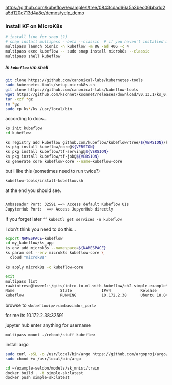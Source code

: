 
https://github.com/kubeflow/examples/tree/0843cdad66a5a3bec06bba1d2a5d120c713d4a8c/demos/yelp_demo

### Install KF on MicroK8s

```bash
# install line for snap (?)
# snap install multipass --beta --classic  # if you haven't installed multipass yet
multipass launch bionic -n kubeflow -m 8G -ad 40G -c 4
multipass exec kubeflow -- sudo snap install microk8s --classic
multipass shell kubeflow
```

##### In `kubeflow` vm shell

```bash
git clone https://github.com/canonical-labs/kubernetes-tools
sudo kubernetes-tools/setup-microk8s.sh 
git clone https://github.com/canonical-labs/kubeflow-tools
wget https://github.com/ksonnet/ksonnet/releases/download/v0.13.1/ks_0.13.1_linux_amd64.tar.gz
tar -xzf *gz
rm *gz
sudo cp ks*/ks /usr/local/bin
```

according to docs...
```bash
ks init kubeflow
cd kubeflow

ks registry add kubeflow github.com/kubeflow/kubeflow/tree/${VERSION}/kubeflow
ks pkg install kubeflow/core@${VERSION}
ks pkg install kubeflow/tf-serving@${VERSION}
ks pkg install kubeflow/tf-job@${VERSION}
ks generate core kubeflow-core --name=kubeflow-core
```

but I like this (sometimes need to run twice?)
```bash
kubeflow-tools/install-kubeflow.sh
```

at the end you should see.
```bash

Ambassador Port: 32591 ==> Access default Kubeflow UIs
JupyterHub Port:  ==> Access JupyerHub directly
```

If you forget later ^^ `kubectl get services -n kubeflow`


I don't think you need to do this...
```bash
export NAMESPACE=kubeflow
cd my_kubeflow/ks_app
ks env add microk8s --namespace=${NAMESPACE}
ks param set --env microk8s kubeflow-core \
  cloud "microk8s"
  
ks apply microk8s -c kubeflow-core
```

```bash
exit
multipass list
rawkintrevo@tower1:~/gits/intro-to-ml-with-kubeflow/ch2-simple-example$ multipass list
Name                    State             IPv4             Release
kubeflow                RUNNING           10.172.2.38      Ubuntu 18.04 LTS

```

browse to `<kubeflowip>:<ambassador_port>`

for me its 10.172.2.38:32591

jupyter hub enter anything for username 

```bash
multipass mount ./reboot/stuff kubeflow
```

install argo
```bash
sudo curl -sSL -o /usr/local/bin/argo https://github.com/argoproj/argo/releases/download/v2.2.1/argo-linux-amd64
sudo chmod +x /usr/local/bin/argo
```

```bash
cd ~/example-seldon/models/sk_mnist/train
docker build . -t simple-sk:latest
docker push simple-sk:latest
```

